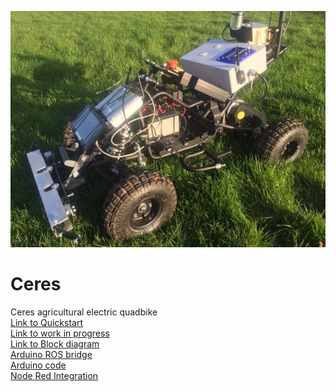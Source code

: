 ![Ceres](/Ceres.jpg)
# Ceres
Ceres agricultural electric quadbike <br>
[Link to Quickstart](quickstart.md)<br>
[Link to work in progress](wip.md) <br>
[Link to Block diagram](blockdiagram.md)<br>
[Arduino ROS bridge](https://github.com/swane/ceres/blob/master/2Ceres_ROS.py) <br>
[Arduino code](https://github.com/swane/ceres/blob/master/final_Quadbike_code.ino) <br>
[Node Red Integration](https://github.com/swane/ceres/blob/master/node_red_integration.md) <br>

